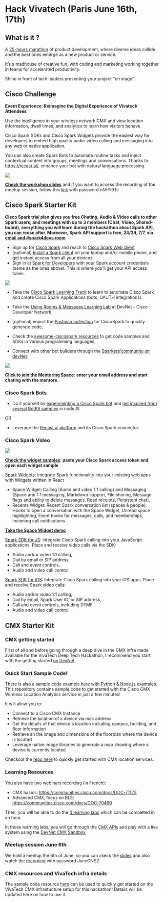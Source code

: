 # Hack Vivatech (Paris June 16th, 17th)

## What is it ?

A [25-hours marathon](https://vivatechnology.com/hackathon/) of product development, where diverse ideas collide and the best ones emerge as a new product or service. 

It’s a madhouse of creative fun, with coding and marketing working together in teams for accelerated productivity. 

Shine in front of tech leaders presenting your project "on stage".

## Cisco Challenge

**Event Experience: Reimagine the Digital Experience of Vivatech Attendees**

Use the intelligence in your wireless network CMX and view location information, dwell times, and analytics to learn how visitors behave.

Cisco Spark SDKs and Cisco Spark Widgets provide the easiest way for developers to embed high quality audio-video calling and messaging into any web or native application.

You can also create Spark Bots to automate routine tasks and inject contextual content into groups, meetings and conversations. Thanks to https://recast.ai/, enhance your bot with natural language processing.

![](docs/img/hackvivatech-workshop-small.png)

**<a href="docs/workshop.pdf" target="_blank">Check the workshop slides</a>**
and if you want to access the recording of the meetup session, follow this [link](https://cisco.webex.com/ciscosales/lsr.php?RCID=919a134e5e6049cc8f9a7e1da20211c6) with password cA5Yi9Tc

## Cisco Spark Starter Kit

**Cisco Spark trial plan gives you free Chating, Audio & Video calls to other Spark users, and meetings with up to 3 members (Chat, Video, Shared-board), 
everything you will learn during the hackathon about Spark API, you can reuse after.
Moreover, Spark API support is free, 24/24, 7/7, via [email and #spark4devs room](https://developer.ciscospark.com/support.html)**

- Sign up for [Cisco Spark](https://www.ciscospark.com/) and reach to [Cisco Spark Web client](https://web.ciscospark.com/)
- [optional] [Install a Spark client](https://www.ciscospark.com/downloads.html) on your laptop and/or mobile phone, and get instant access from all your devices
- Sign in at [Spark for Developers](https://developer.ciscospark.com) with your Spark account credentials (same as the ones above). This is where you'll get your API access token.

![](docs/img/ciscospark-platform-small.png)


- Take the  [Cisco Spark Learning Track](https://learninglabs.cisco.com/tracks/collab-cloud) to learn to automate Cisco Spark and create Cisco Spark Applications (bots, OAUTH integrations).
- Take the [Using Rooms & Messages Learning Lab](https://developer.ciscospark.com/samples-tutorials.html) at DevNet - Cisco Developer Network,
- [optional] import the [Postman collection](https://github.com/CiscoDevNet/postman-ciscospark) for CiscoSpark to quickly generate code,

- Check the [awesome-ciscospark resources](https://github.com/CiscoDevNet/awesome-ciscospark) to get code samples and SDKs in various programming languages,

- Connect with other bot builders through the [Sparkers'community on devNet](https://developer.cisco.com/site/spark).


![](docs/img/spark-mentors-small.png)

**[Click to join the Mentoring Space](https://eurl.io/#rJ0s6PVMb): enter your email address and start chating with the mentors.**


### Cisco Spark Bots

- Do it yourself by [experimenting a Cisco Spark bot](https://github.com/ObjectIsAdvantag/sparkbot-webhook-samples) and [get inspired from several BotKit samples](https://github.com/CiscoDevNet/botkit-ciscospark-samples) in nodeJS

OR

- Leverage the [Recast.ai platform](https://recast.ai/docs/create-your-bot) and its Cisco Spark connector.


### Cisco Spark Video

![](docs/img/spark-widgets-sdks-small.png)

**[Check the widget samples](widgets/): paste your Cisco Spark access token and open each widget sample**


[Spark Widgets](https://developer.ciscospark.com/widgets.html): Integrate Spark functionality into your existing web apps with Widgets written in React
- Space Widget: Calling (Audio and video 1:1 calling) and Messaging (Space and 1:1 messaging, Markdown support, File sharing, Message flags and ability to delete messages, Read receipts, Persistent chat),
- Recents Widget: Recent Spark conversation list (spaces & people), Hooks to open a conversation with the Space Widget, Unread space highlighting, Event hooks for messages, calls, and memberships, Incoming call notifications

**[Take the Space Widget demo](https://code.s4d.io/widget-space/latest/demo/index.html)**


[Spark SDK for JS](https://developer.ciscospark.com/sdk-for-javascript.html): Integrate Cisco Spark calling into your JavaScript applications. Place and receive video calls via the SDK: 
- Audio and/or video 1:1 calling,
- Dial by email or SIP address,
- Call and event controls,
- Audio and video call control


[Spark SDK for iOS](https://developer.ciscospark.com/sdk-for-ios.html): Integrate Cisco Spark calling into your iOS apps. Place and receive Spark video calls: 
- Audio and/or video 1:1 calling, 
- Dial by email, Spark User ID, or SIP address,
- Call and event controls, including DTMF
- Audio and video call control


## CMX Starter Kit

### CMX getting started

First of all and before going through a deep dive in the CMX infra made available for the VivaTech Deep Tech Hackathon, I recommend you start with the getting started [on DevNet](https://developer.cisco.com/site/cmx-mobility-services/). 

### Quick Start Sample Code!
There is also a [sample code example here with Python & Node.js examples](https://github.com/cbleeker/CMX_Getting_Started_Code).  This repository contains sample code to get started with the Cisco CMX Wireless Location Analytics service in just a few minutes!

It will allow you to:
  - Connect to a Cisco CMX Instance
  - Retrieve the location of a device via mac address
  - Get the details of that device's location including campus, building, and floor information
  - Retrieve an the image and dimensions of the floorplan where the device is located
  - Leverage native image libraries to generate a map showing where a device is currently located
  
Checkout the [repo here](https://github.com/cbleeker/CMX_Getting_Started_Code) to quickly get started with CMX location services.

### Learning Resources
You also have two webinars recording (in French):
- CMX basics: https://communities.cisco.com/docs/DOC-71123
- Advanced CMX, focus on BLE: https://communities.cisco.com/docs/DOC-70469

Then, you will be able to do the [4 learning labs](https://learninglabs.cisco.com/modules/dna-cmx-mse) which can be completed in an hour. 

In those learning labs, you will go through the [CMX APIs](https://cmxlocationsandbox.cisco.com/apidocs/) and play with a live system using the [DevNet CMX Sandbox](https://cmxlocationsandbox.cisco.com/)

### Meetup session June 6th

We hold a meetup the 6th of June, so you can ckeck the [slides](./docs/20170606-CMX-VivaTech-MeetUp.pdf) and also watch the [recording](https://cisco.webex.com/ciscosales/lsr.php?RCID=2683f6990baf4479a97da959a99a3168) with password JuneGNS2

### CMX resources and VivaTech infra details
The sample code resource [here](https://github.com/cbleeker/CMX_Getting_Started_Code) can be used to quickly get started on the VivaTech CMX infrastucture setup for this hackathon!  Details will be updated here on how to use it.
